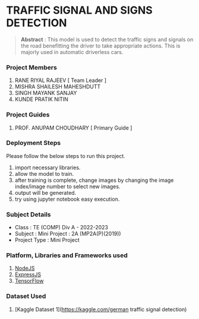 # TRAFFIC SIGNAL AND SIGNS DETECTION

> **Abstract** : This model is used to detect the traffic signs and signals on the road benefitting the driver to take appropriate actions. This is majorly used in automatic driverless cars.

### Project Members
1. RANE RIYAL RAJEEV  [ Team Leader ] 
2. MISHRA SHAILESH MAHESHDUTT 
3. SINGH MAYANK SANJAY 
4. KUNDE PRATIK NITIN 

### Project Guides
1. PROF. ANUPAM CHOUDHARY  [ Primary Guide ] 

### Deployment Steps
Please follow the below steps to run this project.
1. import necessary libraries.
2. allow the model to train.
3. after training is complete, change images by changing the image index/image number to select new images.
3. output will be generated.
4. try using jupyter notebook easy execution.

### Subject Details
- Class : TE (COMP) Div A - 2022-2023
- Subject : Mini Project : 2A (MP2A(P)(2019))
- Project Type : Mini Project

### Platform, Libraries and Frameworks used
1. [NodeJS](https://nodejs.org)
2. [ExpressJS](https://expressjs.org)
3. [TensorFlow](https://tensorflowjs.com)

### Dataset Used
1. [Kaggle Dataset 1](https://kaggle.com/german traffic signal detection)

